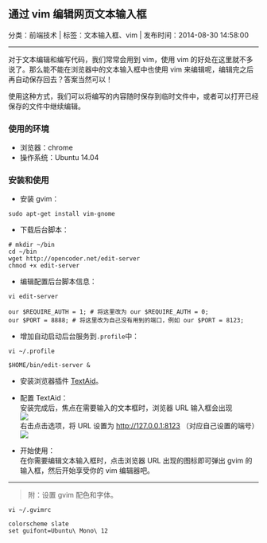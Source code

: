 ## 通过 vim 编辑网页文本输入框

分类：前端技术 | 标签：文本输入框、vim | 发布时间：2014-08-30 14:58:00

___

对于文本编辑和编写代码，我们常常会用到 vim，使用 vim 的好处在这里就不多说了。那么能不能在浏览器中的文本输入框中也使用 vim 来编辑呢，编辑完之后再自动保存回去？答案当然可以！

使用这种方式，我们可以将编写的内容随时保存到临时文件中，或者可以打开已经保存的文件中继续编辑。

### 使用的环境

* 浏览器：chrome
* 操作系统：Ubuntu 14.04

### 安装和使用

* 安装 gvim：
```
sudo apt-get install vim-gnome
```

* 下载后台脚本：
```
# mkdir ~/bin
cd ~/bin
wget http://opencoder.net/edit-server
chmod +x edit-server
```

* 编辑配置后台脚本信息：
```
vi edit-server
```
```
our $REQUIRE_AUTH = 1; # 将这里改为 our $REQUIRE_AUTH = 0;
our $PORT = 8888; # 将这里改为自己没有用到的端口，例如 our $PORT = 8123;
```

* 增加自动启动后台服务到`.profile`中：
```
vi ~/.profile
```
```
$HOME/bin/edit-server &
```

* 安装浏览器插件 [TextAid](https://chrome.google.com/webstore/detail/ppoadiihggafnhokfkpphojggcdigllp)。

* 配置 TextAid：  
安装完成后，焦点在需要输入的文本框时，浏览器 URL 输入框会出现  
![](/posts/2014/08/30/2.png)  
右击点击选项，将 URL 设置为 http://127.0.0.1:8123 （对应自己设置的端号）  
![](/posts/2014/08/30/1.png)

* 开始使用：  
在你需要编辑文本输入框时，点击浏览器 URL 出现的图标即可弹出 gvim 的输入框，然后开始享受你的 vim 编辑器吧。

---

> 附：设置 gvim 配色和字体。
```
vi ~/.gvimrc
```
```
colorscheme slate
set guifont=Ubuntu\ Mono\ 12
```
